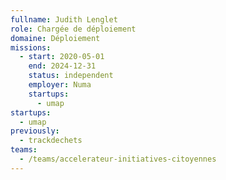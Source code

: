 ```yaml
---
fullname: Judith Lenglet
role: Chargée de déploiement
domaine: Déploiement
missions:
  - start: 2020-05-01
    end: 2024-12-31
    status: independent
    employer: Numa
    startups:
      - umap
startups:
  - umap
previously:
  - trackdechets
teams:
  - /teams/accelerateur-initiatives-citoyennes
---
```

